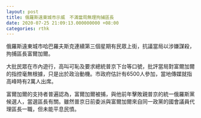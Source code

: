 ```yaml
---
layout: post
title: 俄羅斯遠東城市示威　不滿當局無理拘捕區長
date: 2020-07-25 21:09:13.000000000 +08:00
categories: rthk
---
```


俄羅斯遠東城市哈巴羅夫斯克連續第三個星期有民眾上街，抗議當局以涉嫌謀殺，拘捕區長富爾加爾。

大批民眾在市內遊行，高叫可恥及要求總統普京下台等口號，批評當局對富爾加爾的指控毫無根據，只是出於政治動機。市政府估計有6500人參加，當地傳媒就指高峰時有2萬人出席。

富爾加爾的支持者普遍認為，富爾加爾被捕，與他前年擊敗親普京的統一俄羅斯黨候選人，當選區長有關。雖然普京日前委派與富爾加爾來自同一政黨的國會議員代理區長一職，但未能平息民憤。
